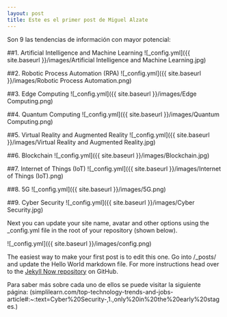 ```yaml
---
layout: post
title: Este es el primer post de Miguel Alzate
---
```

Son 9 las tendencias de información con mayor potencial:

##1. Artificial Intelligence and Machine Learning
![_config.yml]({{ site.baseurl }}/images/Artificial Intelligence and Machine Learning.jpg)

##2. Robotic Process Automation (RPA)
![_config.yml]({{ site.baseurl }}/images/Robotic Process Automation.png)

##3. Edge Computing
![_config.yml]({{ site.baseurl }}/images/Edge Computing.png)

##4. Quantum Computing
![_config.yml]({{ site.baseurl }}/images/Quantum Computing.png)

##5. Virtual Reality and Augmented Reality
![_config.yml]({{ site.baseurl }}/images/Virtual Reality and Augmented Reality.jpg)

##6. Blockchain
![_config.yml]({{ site.baseurl }}/images/Blockchain.jpg)

##7. Internet of Things (IoT)
![_config.yml]({{ site.baseurl }}/images/Internet of Things (IoT).png)

##8. 5G
![_config.yml]({{ site.baseurl }}/images/5G.png)

##9. Cyber Security
![_config.yml]({{ site.baseurl }}/images/Cyber Security.jpg)

Next you can update your site name, avatar and other options using the _config.yml file in the root of your repository (shown below).

![_config.yml]({{ site.baseurl }}/images/config.png)

The easiest way to make your first post is to edit this one. Go into /_posts/ and update the Hello World markdown file. For more instructions head over to the [Jekyll Now repository](https://github.com/barryclark/jekyll-now) on GitHub.

Para saber más sobre cada uno de ellos se puede visitar la siguiente página: (simplilearn.com/top-technology-trends-and-jobs-article#:~:text=Cyber%20Security-,1.,only%20in%20the%20early%20stages.)
